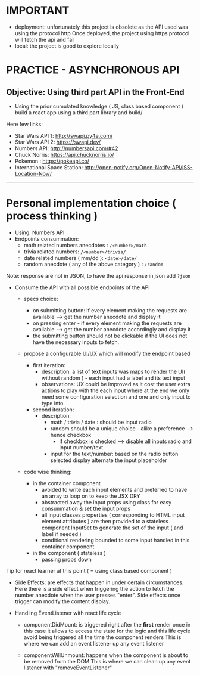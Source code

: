 # IMPORTANT
- deployment: unfortunately this project is obsolete as the API used was using the protocol http 
Once deployed, the project using https protocol will fetch the api and fail
- local: the project is good to explore locally


# PRACTICE - ASYNCHRONOUS API
## Objective: Using third part API in the Front-End

- Using the prior cumulated knowledge ( JS, class based component )
build a react app using a third part library and build/

Here few links: 
- Star Wars API 1: http://swapi.py4e.com/
- Star Wars API 2: https://swapi.dev/
- Numbers API: http://numbersapi.com/#42
- Chuck Norris:  https://api.chucknorris.io/
- Pokemon : https://pokeapi.co/
- International Space Station: http://open-notify.org/Open-Notify-API/ISS-Location-Now/

---------------------------------

# Personal implementation choice ( process thinking )
- Using: Numbers API
- Endpoints consummation: 
	- math related numbers anecdotes : `/<number>/math`
	- trivia related numbers: `/<number>/trivia/`
	- date related numbers ( mm/dd ): `<date>/date/`
	- random anecdote ( any of the above category ) : `/random`

Note: response are not in JSON, to have the api response in json add `?json`

- Consume the API with all possible endpoints of the API
	- specs choice:
		- on submitting button:  if every element making the requests are available -->  get the number anecdote and display it
		- on pressing enter - if every element making the requests are available --> get the number anecdote accordingly  and display it
		- the submitting button should not be clickable if the UI does not have the necessary inputs to fetch.
	- propose a configurable UI/UX which will modify the endpoint based
		- first iteration: 
			- description: a list of text inputs was maps to render the UI( without random )  - 
			each input had a label and its text input
			- observations: UX could be improved as it cost the user extra actions 
			to play with the each input where at the end we only need some configuration
			selection and one and only input to type into
		- second iteration:
			- description: 
				- math / trivia / date : should be input radio
				- random should be a unique choice - alike a preference --> hence checkbox
					- if checkbox is checked --> disable all inputs radio and input number/text
				- input for the text/number: based on the radio button selected display alternate the input placeholder

	- code wise thinking:
		- in the container component
			- avoided to write each input elements and preferred to have an array to loop on
			to keep the JSX DRY
			- abstracted away the input props using class for easy consummation & set the input props
			- all input classes properties ( corresponding to HTML input element attributes ) are then provided to a stateless component InputSet to generate the set of the input
			( and label if needed )
			- conditional rendering bounded to some input handled in this container component
		- in the component ( stateless )
			- passing props down

Tip for react learner at this point ( = using class based component )
- Side Effects: are effects that happen in under certain circumstances.
Here there is a side effect when triggering the action to fetch the number anecdote
when the user presses "enter".
Side effects once trigger can modify the content display.

- Handling EventListener with react life cycle
	- componentDidMount: is triggered right after the **first** render once
	in this case it allows to access the state for the logic and this life cycle
	avoid being triggered all the time the component renders
	This is where we can add an event listener up any event listener

	- componentWillUnmount: happens when the component is about to be removed from the DOM
	This is where we can clean up any event listener with "removeEventListener"
